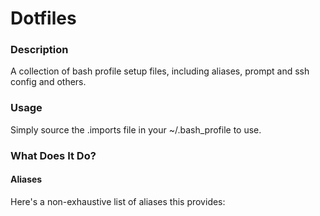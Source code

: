 # Dotfiles

### Description

A collection of bash profile setup files, including aliases, prompt and ssh config and others.

### Usage

Simply source the .imports file in your ~/.bash_profile to use.

### What Does It Do?

#### Aliases

Here's a non-exhaustive list of aliases this provides:
